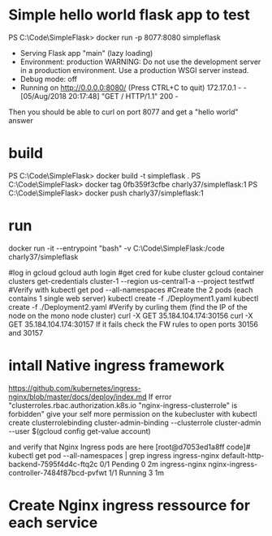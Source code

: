 # Simple hello world flask app to test

PS C:\Code\SimpleFlask> docker run -p 8077:8080 simpleflask
 * Serving Flask app "main" (lazy loading)
 * Environment: production
   WARNING: Do not use the development server in a production environment.
   Use a production WSGI server instead.
 * Debug mode: off
 * Running on http://0.0.0.0:8080/ (Press CTRL+C to quit)
172.17.0.1 - - [05/Aug/2018 20:17:48] "GET / HTTP/1.1" 200 -


Then you should be able to curl on port 8077 and get a "hello world" answer

# build
PS C:\Code\SimpleFlask> docker build -t simpleflask .
PS C:\Code\SimpleFlask> docker tag 0fb359f3cfbe charly37/simpleflask:1
PS C:\Code\SimpleFlask> docker push charly37/simpleflask:1

# run
docker run -it --entrypoint "bash" -v C:\Code\SimpleFlask\:/code charly37/simpleflask

#log in gcloud
gcloud auth login
#get cred for kube cluster
gcloud container clusters get-credentials cluster-1 --region us-central1-a --project testfwtf
#Verify with
kubectl get pod --all-namespaces
#Create the 2 pods (each contains 1 single web server)
kubectl create -f ./Deployment1.yaml
kubectl create -f ./Deployment2.yaml
#Verify by curling them (find the IP of the node on the mono node cluster)
curl -X GET 35.184.104.174:30156
curl -X GET 35.184.104.174:30157
If it fails check the FW rules to open ports 30156 and 30157

# intall Native ingress framework
https://github.com/kubernetes/ingress-nginx/blob/master/docs/deploy/index.md
If error "clusterroles.rbac.authorization.k8s.io "nginx-ingress-clusterrole" is forbidden" give your self more permission on the kubecluster with
kubectl create clusterrolebinding cluster-admin-binding --clusterrole cluster-admin --user $(gcloud config get-value account)

and verify that Nginx Ingress pods are here
[root@d7053ed1a8ff code]# kubectl get pod --all-namespaces | grep ingress
ingress-nginx   default-http-backend-7595f4d4c-ftq2c                  0/1       Pending   0          2m
ingress-nginx   nginx-ingress-controller-7484f87bcd-pvfwt             1/1       Running   3          1m

# Create Nginx ingress ressource for each service


